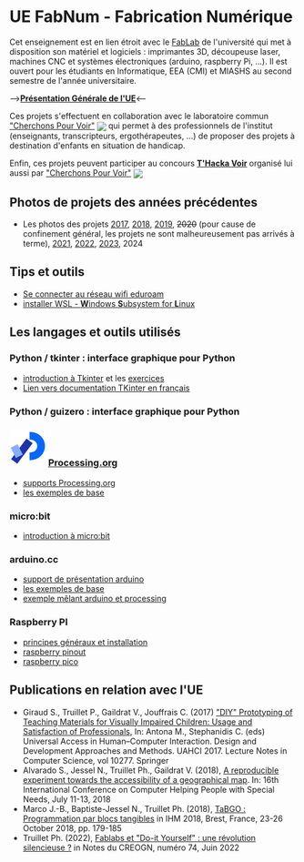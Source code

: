 # UE FabNum - Fabrication Numérique

Cet enseignement est en lien étroit avec le [FabLab](http://campusfab.univ-tlse3.fr) de l'université qui met à disposition son matériel et logiciels :  imprimantes 3D, découpeuse laser, machines CNC et systèmes électroniques (arduino, raspberry Pi, ...). Il est ouvert pour les étudiants en Informatique, EEA (CMI) et MIASHS au second semestre de l'année universitaire.

 -->**[Présentation Générale de l'UE](https://github.com/truillet/ups/blob/master/l1info/supports/L1_FabNum.pdf)**<--

Ces projets s'effectuent en collaboration avec le laboratoire commun ["Cherchons Pour Voir"](http://cherchonspourvoir.org) <img src="https://github.com/truillet/ups/blob/master/l1info/projets/logo_cpv.png" width=50 valign="middle">  qui permet à des professionnels de l'institut (enseignants, transcripteurs, ergothérapeutes, …) de proposer des projets à destination d'enfants en situation de handicap.

Enfin, ces projets peuvent participer au  concours **[T'Hacka Voir](https://thackavoir.fr)** organisé lui aussi par ["Cherchons Pour Voir"](http://cherchonspourvoir.org) <img src="https://github.com/truillet/ups/blob/master/l1info/projets/logo_cpv.png" width=50 valign="middle">

## Photos de projets des années précédentes
* Les photos des projets [2017](https://goo.gl/photos/ziiTxKuK3US1Zgwo6), [2018](https://photos.app.goo.gl/4vy6OGd5W74osKal1), [2019](https://photos.app.goo.gl/YDe1hAeWh82qXuxS6), ~~2020~~ (pour cause de confinement général, les projets ne sont malheureusement pas arrivés à terme), [2021](https://photos.app.goo.gl/aM46jGBa2pTGjJdQ7), [2022](https://photos.app.goo.gl/5idE69rDTeeKDa5CA), [2023](https://photos.app.goo.gl/qbkTpKCmo7s3RnCS8), 2024
            
## Tips et outils 
* [Se connecter au réseau wifi eduroam](https://cat.eduroam.org)
* [installer WSL - **W**indows **S**ubsystem for **L**inux](https://learn.microsoft.com/fr-fr/windows/wsl/install)

## Les langages et outils utilisés

### Python / tkinter : interface graphique pour Python
* [introduction à Tkinter](https://github.com/truillet/ups/blob/master/l1info/supports/tkinter.pdf) et les [exercices](https://github.com/truillet/ups/blob/master/l1info/code/tkinter.zip)
* [Lien vers documentation TKinter en français](http://tkinter.fdex.eu/index.html)
 
### Python / guizero : interface graphique pour Python

### <img src="https://github.com/truillet/upssitech/blob/master/SRI/1A/Code/Processing_2021_logo.png" width=64> [Processing.org](https://www.processing.org)
* [supports Processing.org](https://github.com/truillet/processing)
* [les exemples de base](https://github.com/truillet/ups/blob/master/l1info/code/exercices_processing.zip)


### micro:bit
* [introduction à micro:bit](https://github.com/truillet/ups/blob/master/l1info/supports/microbit.pdf)

### arduino.cc
* [support de présentation arduino](https://github.com/truillet/ups/blob/master/l1info/supports/L1_arduino.pdf)
* [les exemples de base](https://github.com/truillet/ups/blob/master/l1info/code/Processing_base.zip)
* [exemple mêlant arduino et processing](https://github.com/truillet/ups/blob/master/l1info/code/arduino_processing.zip)

### Raspberry PI
* [principes généraux et installation](https://github.com/truillet/ups/blob/master/l1info/supports/Introduction_RPi.pdf)
* [raspberry pinout](https://pinout.xyz)
* [raspberry pico](https://www.raspberrypi.com/documentation/microcontrollers/raspberry-pi-pico.html)


## Publications en relation avec l'UE
* Giraud S., Truillet P., Gaildrat V., Jouffrais C. (2017) ["DIY" Prototyping of Teaching Materials for Visually Impaired Children: Usage and Satisfaction of Professionals](https://doi.org/10.1007/978-3-319-58706-6_42), In: Antona M., Stephanidis C. (eds) Universal Access in Human–Computer Interaction. Design and Development Approaches and Methods. UAHCI 2017. Lecture Notes in Computer Science, vol 10277. Springer	
* Alvarado S., Jessel N., Truillet Ph., Gaildrat V. (2018), [A reproducible experiment towards the accessibility of a geographical map](https://link.springer.com/chapter/10.1007/978-3-319-94274-2_40#author-information). In: 16th International Conference on Computer Helping People with Special Needs, July 11-13, 2018
* Marco J.-B., Baptiste-Jessel N., Truillet Ph. (2018), [TaBGO : Programmation par blocs tangibles](https://hal.science/hal-02181953) in IHM 2018, Brest, France, 23-26 October 2018, pp. 179-185
* Truillet Ph. (2022), [Fablabs et "Do-it Yourself" : une révolution silencieuse ?](https://www.gendarmerie.interieur.gouv.fr/crgn/publications/les-notes-du-creogn/fablabs-et-do-it-yourself-une-revolution-silencieuse) in Notes du CREOGN, numéro 74, Juin 2022				
